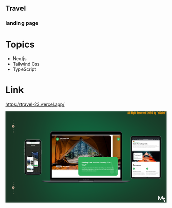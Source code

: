 ## Travel

### landing page

# Topics

- Nextjs 
- Tailwind Css
- TypeScript

# Link
https://travel-23.vercel.app/


![preview img](/Prev_Img.png)
